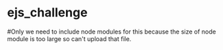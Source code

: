 # ejs_challenge

#Only we need to include node modules for this because the size of node module is too large so can't upload that file.
